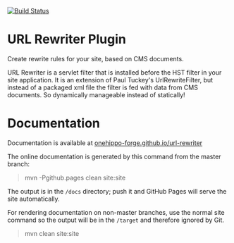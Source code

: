 [![Build Status](https://travis-ci.org/onehippo-forge/url-rewriter.svg?branch=develop)](https://travis-ci.org/onehippo-forge/url-rewriter)

# URL Rewriter Plugin

Create rewrite rules for your site, based on CMS documents.

URL Rewriter is a servlet filter that is installed before the HST filter in your site application.
It is an extension of Paul Tuckey's UrlRewriteFilter, but instead of a packaged xml file the filter is fed with data 
from CMS documents. So dynamically manageable instead of statically!

# Documentation 

Documentation is available at [onehippo-forge.github.io/url-rewriter](https://onehippo-forge.github.io/url-rewriter)

The online documentation is generated by this command from the master branch:

 > mvn -Pgithub.pages clean site:site
 
The output is in the ```/docs``` directory; push it and GitHub Pages will serve the site automatically. 

For rendering documentation on non-master branches, use the normal site command so the output will be in the ```/target``` 
and therefore ignored by Git.

 > mvn clean site:site
